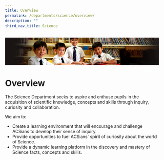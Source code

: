 ```yaml
---
title: Overview
permalink: /departments/science/overview/
description: ""
third_nav_title: Science
---
```

![](/images/Sub-banner1.jpg)

Overview
========

The Science Department seeks to aspire and enthuse pupils in the acquisition of scientific knowledge, concepts and skills through inquiry, curiosity and collaboration.

We aim to:

*   Create a learning environment that will encourage and challenge ACSians to develop their sense of inquiry.
*   Provide opportunities to fuel ACSians' spirit of curiosity about the world of Science.
*   Provide a dynamic learning platform in the discovery and mastery of Science facts, concepts and skills.